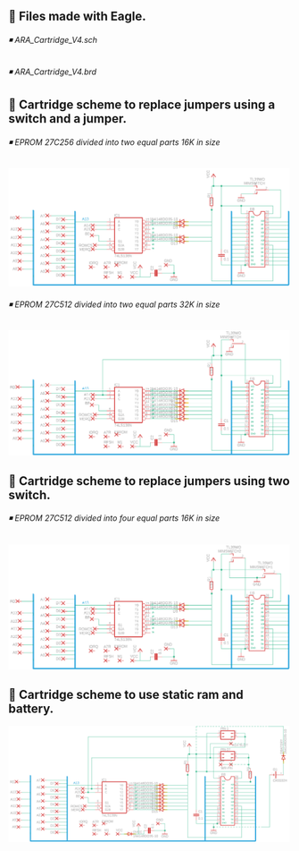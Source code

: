 ## 🔹 Files made with Eagle.

###### ◾  ARA_Cartridge_V4.sch

###### ◾  ARA_Cartridge_V4.brd

## 🔹 Cartridge scheme to replace jumpers using a switch and a jumper.

###### ◾ EPROM 27C256 divided into two equal parts 16K in size
<img src="switch_27C256.png" width="700" heigth="500">

###### ◾ EPROM 27C512 divided into two equal parts 32K in size
<img src="switch_x1__27C512_.png" width="700" heigth="500">

## 🔹 Cartridge scheme to replace jumpers using two switch.

###### ◾ EPROM 27C512 divided into four equal parts 16K in size
<img src="switch_x2__27C512_.png" width="700" heigth="500">

## 🔸 Cartridge scheme to use static ram and battery.

<img src="Scheme_cart_sram.png" width="700" heigth="500">

